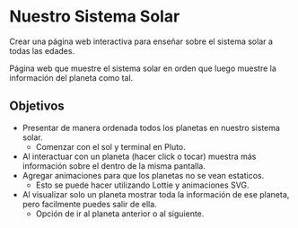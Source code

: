 # Nuestro Sistema Solar

Crear una página web interactiva para enseñar sobre el sistema solar a todas las edades.

Página web que muestre el sistema solar en orden que luego muestre la información del planeta como tal.

## Objetivos

- Presentar de manera ordenada todos los planetas en nuestro sistema solar.
    - Comenzar con el sol y terminal en Pluto.
- Al interactuar con un planeta (hacer click o tocar) muestra más información sobre el dentro de la misma pantalla.
- Agregar animaciones para que los planetas no se vean estaticos.
    - Esto se puede hacer utilizando Lottie y animaciones SVG.
- Al visualizar solo un planeta mostrar toda la información de ese planeta, pero facilmente puedes salir de ella.
    - Opción de ir al planeta anterior o al siguiente.
